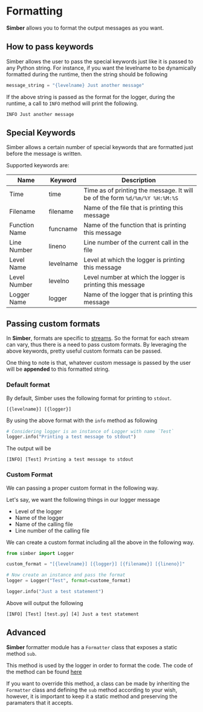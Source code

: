 # Formatting

**Simber** allows you to format the output messages as you want.

## How to pass keywords

Simber allows the user to pass the special keywords just like it is passed to any Python string. For instance, if you want the levelname to be dynamically formatted during the runtime, then the string should be following

```python
message_string = "{levelname} Just another message"
```

If the above string is passed as the format for the logger, during the runtime, a call to `INFO` method will print the following.

```console
INFO Just another message
```

## Special Keywords

Simber allows a certain number of special keywords that are formatted just before the message is written.

Supported keywords are:

| Name | Keyword | Description |
| ---- | ------- | ----------- |
| Time | time    | Time as of printing the message. It will be of the form `%d/%m/%Y %H:%M:%S` |
| Filename | filename | Name of the file that is printing this message |
| Function Name | funcname | Name of the function that is printing this message |
| Line Number | lineno | Line number of the current call in the file |
| Level Name | levelname | Level at which the logger is printing this message |
| Level Number | levelno | Level number at which the logger is printing this message |
| Logger Name | logger | Name of the logger that is printing this message |

## Passing custom formats

In **Simber**, formats are specific to [streams](/streams/). So the format for each stream can vary, thus there is a need to pass custom formats. By leveraging the above keywords, pretty useful custom formats can be passed.

One thing to note is that, whatever custom message is passed by the user will be **appended** to this formatted string.

### Default format

By default, Simber uses the following format for printing to `stdout`.

```[{levelname}] [{logger}]```

By using the above format with the `info` method as following

```python
# Considering logger is an instance of Logger with name `Test`
logger.info("Printing a test message to stdout")
```

The output will be

```console
[INFO] [Test] Printing a test message to stdout
```

### Custom Format

We can passing a proper custom format in the following way.

Let's say, we want the following things in our logger message

- Level of the logger
- Name of the logger
- Name of the calling file
- Line number of the calling file

We can create a custom format including all the above in the following way.

```python
from simber import Logger

custom_format = "[{levelname}] [{logger}] [{filename}] [{lineno}]"

# Now create an instance and pass the format
logger = Logger("Test", format=custome_format)

logger.info("Just a test statement")
```

Above will output the following

```console
[INFO] [Test] [test.py] [4] Just a test statement
```

## Advanced

**Simber** formatter module has a `Formatter` class that exposes a static method `sub`.

This method is used by the logger in order to format the code. The code of the method can be found [here](https://github.com/deepjyoti30/simber/blob/89b058de6b9819c9e8110292c830aaaeef0cc074/simber/formatter.py#L48)

If you want to override this method, a class can be made by inheriting the `Formatter` class and defining the `sub` method according to your wish, however, it is important to keep it a static method and preserving the paramaters that it accepts.
